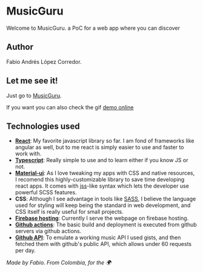 # MusicGuru

Welcome to MusicGuru. a PoC for a web app where you can discover 
## Author

Fabio Andrés López Corredor.
## Let me see it!

Just go to [MusicGuru](https://fb-lpz.web.app/).

If you want you can also check the gif [demo online](https://firebasestorage.googleapis.com/v0/b/musicguru-98608.appspot.com/o/musicguru-demo.gif?alt=media)


## Technologies used

* **[React](https://reactjs.org/)**: My favorite javascript library so far. I am fond of frameworks like angular as well, but to me react is simply easier to use and faster to work with.
* **[Typescript](https://www.typescriptlang.org/)**: Really simple to use and to learn either if you know JS or not.
* **[Material-ui](https://material-ui.com/)**: As I love tweaking my apps with CSS and native resources, I recomend this highly-customizable library to save time developing react apps. It comes with [jss](https://cssinjs.org/)-like syntax which lets the developer use powerful SCSS features.
* **CSS**: Although I see advantage in tools like [SASS](https://sass-lang.com/), I believe the language used for styling will keep being the standard in web development, and CSS itself is really useful for small projects.
* **[Firebase hosting](https://firebase.google.com/)**: Currently I serve the webpage on firebase hosting. 
* **[Github actions](https://github.com/features/actions)**: The basic build and deployment is executed from github servers via github actions.
* **[Github API](https://docs.github.com/en/rest)**: To emulate a working music API I used gists, and then fetched them with github's public API, which allows under 60 requests per day.

*Made by Fabio. From Colombia, for the 🌍*